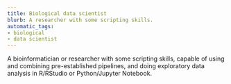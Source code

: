 ```yaml
---
title: Biological data scientist
blurb: A researcher with some scripting skills.
automatic_tags:
- biological
- data scientist
---
```

A bioinformatician or researcher with some scripting skills, capable
of using and combining pre-established pipelines, and doing
exploratory data analysis in R/RStudio or Python/Jupyter Notebook.